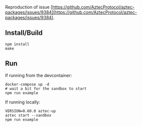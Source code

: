Reproduction of issue [https://github.com/AztecProtocol/aztec-packages/issues/9384](https://github.com/AztecProtocol/aztec-packages/issues/9384).

## Install/Build

```
npm install
make
```

## Run

If running from the devcontainer:
```
docker-compose up -d
# wait a bit for the sandbox to start
npm run example
```

If running locally:
```
VERSION=0.60.0 aztec-up
aztec start --sandbox
npm run example
```
